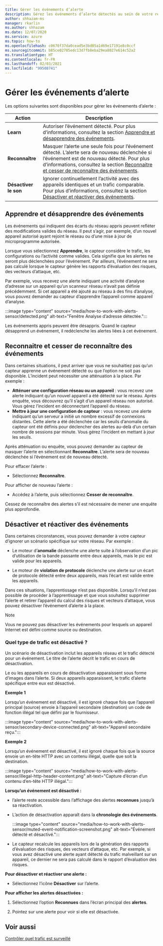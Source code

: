 ```yaml
---
title: Gérer les événements d’alerte
description: Gérez les événements d’alerte détectés au sein de votre réseau.
author: shhazam-ms
manager: rkarlin
ms.author: shhazam
ms.date: 12/07/2020
ms.service: azure
ms.topic: how-to
ms.openlocfilehash: c0670f37da0cead5e3bd05a1d69e17191e8c0ccf
ms.sourcegitcommit: b85ce02785edc13d7fb8eba29ea8027e614c52a2
ms.translationtype: HT
ms.contentlocale: fr-FR
ms.lasthandoff: 02/03/2021
ms.locfileid: "99508741"
---
```

# <a name="manage-alert-events"></a>Gérer les événements d’alerte

Les options suivantes sont disponibles pour gérer les événements d’alerte :

 | Action | Description |
 |--|--|
 | **Learn** | Autoriser l’événement détecté. Pour plus d’informations, consultez la section [Apprendre et désapprendre des événements](#about-learning-and-unlearning-events). |
 | **Reconnaître** | Masquer l’alerte une seule fois pour l’événement détecté. L’alerte sera de nouveau déclenchée si l’événement est de nouveau détecté. Pour plus d’informations, consultez la section [Reconnaitre et cesser de reconnaître des événements](#about-acknowledging-and-unacknowledging-events). |
 | **Désactiver le son** | Ignorer continuellement l’activité avec des appareils identiques et un trafic comparable. Pour plus d’informations, consultez la section [Désactiver et réactiver des événements](#about-muting-and-unmuting-events). |

## <a name="about-learning-and-unlearning-events"></a>Apprendre et désapprendre des événements

Les événements qui indiquent des écarts du réseau appris peuvent refléter des modifications valides du réseau. Il peut s’agir, par exemple, d’un nouvel appareil autorisé ayant rejoint le réseau ou d’une mise à jour de microprogramme autorisée.

Lorsque vous sélectionnez **Apprendre**, le capteur considère le trafic, les configurations ou l’activité comme valides. Cela signifie que les alertes ne seront plus déclenchées pour l’événement. Par ailleurs, l’événement ne sera pas calculé lorsque le capteur génère les rapports d’évaluation des risques, des vecteurs d’attaque, etc.

Par exemple, vous recevez une alerte indiquant une activité d’analyse d’adresse sur un appareil qu’un scanneur réseau n’avait pas définie précédemment. Si cet appareil a été ajouté au réseau à des fins d’analyse, vous pouvez demander au capteur d’apprendre l’appareil comme appareil d’analyse.

:::image type="content" source="media/how-to-work-with-alerts-sensor/detected.png" alt-text="Fenêtre Analyse d’adresse détectée.":::

Les événements appris peuvent être désappris. Quand le capteur désapprend un événement, il redéclenche les alertes liées à cet événement.

## <a name="about-acknowledging-and-unacknowledging-events"></a>Reconnaitre et cesser de reconnaître des événements

Dans certaines situations, il peut arriver que vous ne souhaitiez pas qu’un capteur apprenne un événement détecté ou que l’option ne soit pas disponible. L’incident peut nécessiter une atténuation à la place. Par exemple :

- **Atténuer une configuration réseau ou un appareil** : vous recevez une alerte indiquant qu’un nouvel appareil a été détecté sur le réseau. Après enquête, vous découvrez qu’il s’agit d’un appareil réseau non autorisé. Vous gérez l’incident en déconnectant l’appareil du réseau.
- **Mettre à jour une configuration de capteur** : vous recevez une alerte indiquant qu’un serveur a initié un nombre excessif de connexions distantes. Cette alerte a été déclenchée car les seuils d’anomalie du capteur ont été définis pour déclencher des alertes au-delà d’un certain nombre de sessions par minute. Vous gérez l’incident en mettant à jour les seuils.

Après atténuation ou enquête, vous pouvez demander au capteur de masquer l’alerte en sélectionnant **Reconnaître**. L’alerte sera de nouveau déclenchée si l’événement est de nouveau détecté.

Pour effacer l’alerte :

  - Sélectionnez **Reconnaître**.

Pour afficher de nouveau l’alerte :

  - Accédez à l’alerte, puis sélectionnez **Cesser de reconnaître**.

Cessez de reconnaître des alertes s’il est nécessaire de mener une enquête plus approfondie.

## <a name="about-muting-and-unmuting-events"></a>Désactiver et réactiver des événements

Dans certaines circonstances, vous pouvez demander à votre capteur d’ignorer un scénario spécifique sur votre réseau. Par exemple :

  - Le moteur d’**anomalie** déclenche une alerte suite à l’observation d’un pic d’utilisation de la bande passante entre deux appareils, mais le pic est valide pour les appareils.

  - Le moteur de **violation de protocole** déclenche une alerte sur un écart de protocole détecté entre deux appareils, mais l’écart est valide entre les appareils.

Dans ces situations, l’apprentissage n’est pas disponible. Lorsqu’il n’est pas possible de procéder à l’apprentissage et que vous souhaitez supprimer l’alerte et retirer l’appareil du calcul des risques et vecteurs d’attaque, vous pouvez désactiver l’événement d’alerte à la place.

> [!NOTE] 
> Vous ne pouvez pas désactiver les événements pour lesquels un appareil Internet est défini comme source ou destination.

### <a name="what-traffic-is-muted"></a>Quel type de trafic est désactivé ?

Un scénario de désactivation inclut les appareils réseau et le trafic détecté pour un événement. Le titre de l’alerte décrit le trafic en cours de désactivation.

Le ou les appareils en cours de désactivation apparaissent sous forme d’images dans l’alerte. Si deux appareils apparaissent, le trafic d’alerte spécifique entre eux est désactivé.

**Exemple 1**

Lorsqu’un événement est désactivé, il est ignoré chaque fois que l’appareil principal (source) envoie à l’appareil secondaire (destination) un code de fonction illégal tel que défini par le fournisseur.

:::image type="content" source="media/how-to-work-with-alerts-sensor/secondary-device-connected.png" alt-text="Appareil secondaire reçu.":::

**Exemple 2**

Lorsqu’un événement est désactivé, il est ignoré chaque fois que la source envoie un en-tête HTTP avec un contenu illégal, quelle que soit la destination.

:::image type="content" source="media/how-to-work-with-alerts-sensor/illegal-http-header-content.png" alt-text="Capture d’écran d’un contenu d’en-tête HTTP illégal.":::

**Lorsqu’un événement est désactivé :**

- l’alerte reste accessible dans l’affichage des alertes **reconnues** jusqu’à sa réactivation.

- L’action de désactivation apparaît dans la **chronologie des événements**.

  :::image type="content" source="media/how-to-work-with-alerts-sensor/muted-event-notification-screenshot.png" alt-text="Événement détecté et désactivé.":::

- Le capteur recalcule les appareils lors de la génération des rapports d’évaluation des risques, des vecteurs d’attaque, etc. Par exemple, si vous avez désactivé une alerte ayant détecté du trafic malveillant sur un appareil, ce dernier ne sera pas calculé dans le rapport d’évaluation des risques.

**Pour désactiver et réactiver une alerte :**

- Sélectionnez l’icône **Désactiver** sur l’alerte.

**Pour afficher les alertes désactivées :**

1. Sélectionnez l’option **Reconnues** dans l’écran principal des **alertes**.

2. Pointez sur une alerte pour voir si elle est désactivée.  

## <a name="see-also"></a>Voir aussi

[Contrôler quel trafic est surveillé](how-to-control-what-traffic-is-monitored.md)
